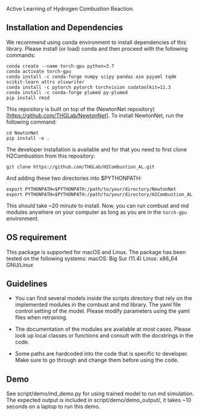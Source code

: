 Active Learning of Hydrogen Combustion Reaction.

## Installation and Dependencies

We recommend using conda environment to install dependencies of this library.
Please install (or load) conda and then proceed with the following commands:

    conda create --name torch-gpu python=3.7
    conda activate torch-gpu
    conda install -c conda-forge numpy scipy pandas ase pyyaml tqdm scikit-learn attrs xlsxwriter
    conda install -c pytorch pytorch torchvision cudatoolkit=11.3
    conda install -c conda-forge plumed py-plumed
    pip install rmsd
    
This repository is built on top of the (NewtonNet repository)[https://github.com/THGLab/NewtonNet]. To install NewtonNet,
run the following command:

```git clone https://github.com/THGLab/NewtonNet.git
cd NewtonNet
pip install -e .
```

  
The developer installation is available and for that you need to first clone H2Combustion from this repository:

    git clone https://github.com/THGLab/H2Combustion_AL.git


And adding these two directories into $PYTHONPATH:
```
export PYTHONPATH=$PYTHONPATH:/path/to/your/directory/NewtonNet
export PYTHONPATH=$PYTHONPATH:/path/to/your/directory/H2Combustion_AL
```

This should take ~20 minute to install. Now, you can run combust and md modules anywhere on your computer as long as you are in the `torch-gpu` environment.

## OS requirement
This package is supported for macOS and Linux. The package has been tested on the following systems:
macOS: Big Sur (11.4)
Linux: x86_64 GNU/Linux


## Guidelines
- You can find several models inside the scripts directory that rely on the implemented modules in the combust and md library. 
The yaml file control setting of the model. Please modify parameters using the yaml files when retraining.

- The documentation of the modules are available at most cases. Please look up local classes or functions
and consult with the docstrings in the code.

- Some paths are hardcoded into the code that is specific to developer. Make sure to go through and change them before using the code.


## Demo
See script/demo/md_demo.py for using trained model to run md simulation. The expected output is included in script/demo/demo_output/, it takes ~10 seconds on a laptop to run this demo.